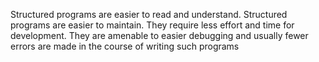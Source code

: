 Structured programs are easier to read and understand. Structured programs are easier to maintain. They require less effort and time for development. They are amenable to easier debugging and usually fewer errors are made in the course of writing such programs
